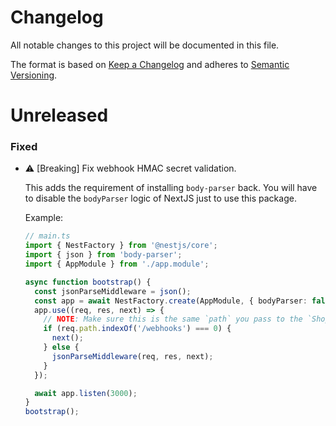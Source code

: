 # Changelog

All notable changes to this project will be documented in this file.

The format is based on [Keep a Changelog](http://keepachangelog.com/en/1.0.0/)
and adheres to [Semantic Versioning](http://semver.org/spec/v2.0.0.html).

# Unreleased

### Fixed

- ⚠️ [Breaking] Fix webhook HMAC secret validation.

  This adds the requirement of installing `body-parser` back. You will have to disable the `bodyParser` logic of NextJS just to use this package.

  Example:

  ```ts
  // main.ts
  import { NestFactory } from '@nestjs/core';
  import { json } from 'body-parser';
  import { AppModule } from './app.module';

  async function bootstrap() {
    const jsonParseMiddleware = json();
    const app = await NestFactory.create(AppModule, { bodyParser: false });
    app.use((req, res, next) => {
      // NOTE: Make sure this is the same `path` you pass to the `ShopifyWebhookModule`.
      if (req.path.indexOf('/webhooks') === 0) {
        next();
      } else {
        jsonParseMiddleware(req, res, next);
      }
    });

    await app.listen(3000);
  }
  bootstrap();
  ```
